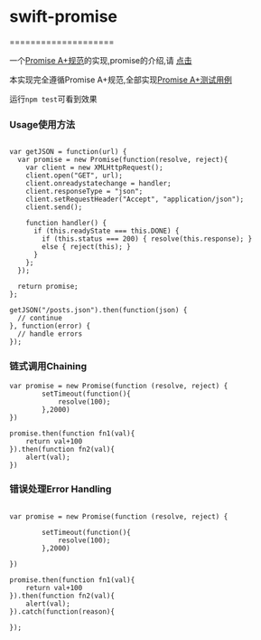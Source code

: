 # swift-promise

====================

一个[Promise A+规范](http://promisesaplus.com/)的实现,promise的介绍,请
[点击](http://www.html5rocks.com/zh/tutorials/es6/promises/)

本实现完全遵循Promise A+规范,全部实现[Promise A+测试用例](https://github.com/promises-aplus/promises-tests)

运行`npm test`可看到效果

### Usage使用方法

```

var getJSON = function(url) {
  var promise = new Promise(function(resolve, reject){
    var client = new XMLHttpRequest();
    client.open("GET", url);
    client.onreadystatechange = handler;
    client.responseType = "json";
    client.setRequestHeader("Accept", "application/json");
    client.send();

    function handler() {
      if (this.readyState === this.DONE) {
        if (this.status === 200) { resolve(this.response); }
        else { reject(this); }
      }
    };
  });

  return promise;
};

getJSON("/posts.json").then(function(json) {
  // continue
}, function(error) {
  // handle errors
});

```

### 链式调用Chaining


```
var promise = new Promise(function (resolve, reject) {
        setTimeout(function(){
            resolve(100);
        },2000)
})

promise.then(function fn1(val){
    return val+100
}).then(function fn2(val){
    alert(val);
})
```

### 错误处理Error Handling

```

var promise = new Promise(function (resolve, reject) {

        setTimeout(function(){
            resolve(100);
        },2000)

})

promise.then(function fn1(val){
    return val+100
}).then(function fn2(val){
    alert(val);
}).catch(function(reason){
    
});
    
```

